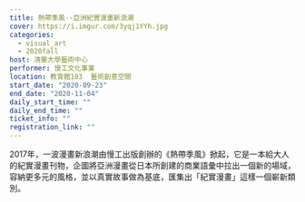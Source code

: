 ```yaml
---
title: 熱帶季風--亞洲紀實漫畫新浪潮
cover: https://i.imgur.com/3yqj1YYh.jpg
categories:
  - visual_art
  - 2020fall
host: 清華大學藝術中心
performer: 慢工文化事業
location: 教育館103  藝術創意空間
start_date: "2020-09-23"
end_date: "2020-11-04"
daily_start_time: ""
daily_end_time: ""
ticket_info: ""
registration_link: ""
---
```

2017年，一波漫畫新浪潮由慢工出版創辦的《熱帶季風》掀起，它是一本給大人的紀實漫畫刊物，企圖將亞洲漫畫從日本所創建的商業語彙中拉出一個新的場域，容納更多元的風格，並以真實故事做為基底，匯集出「紀實漫畫」這樣一個嶄新類別。